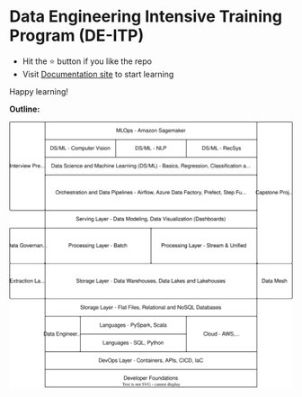 # Data Engineering Intensive Training Program (DE-ITP)

- Hit the ⭐️ button if you like the repo
- Visit [Documentation site](https://www.recohut.com/) to start learning

Happy learning!

**Outline:**

![img](00-curriculum/img/overview.drawio.svg)
